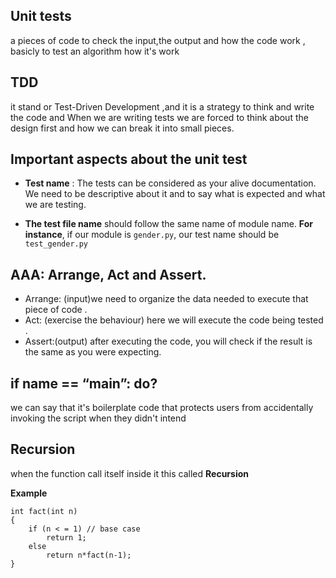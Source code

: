 ## Unit tests
a pieces of code to check the input,the output and how the code work , basicly to test an algorithm how it's work 

## TDD
it stand or Test-Driven Development ,and it is a strategy to think and write the code and  When we are writing tests we are forced to think about the design first and how we can break it into small pieces.

## Important aspects about the unit test
 +  **Test name** : The tests can be considered as your alive documentation. We need to be descriptive about it and to say what is expected and what we are testing.

 + **The test file name**  should follow the same name of module name. __For instance__, if our module is `gender.py`, our test name should be `test_gender.py`

 ## AAA: Arrange, Act and Assert.
 + Arrange: (input)we need to organize the data needed to execute that piece of code .
+ Act: (exercise the behaviour) here we will execute the code being tested .
+ Assert:(output)  after executing the code, you will check if the result is the same as you were expecting.



 ## if __name__ == “__main__”: do?

we can say that it's boilerplate code that protects users from accidentally invoking the script when they didn't intend

## Recursion
when the function call itself inside it this called **Recursion**

**Example**
```
int fact(int n)
{
    if (n < = 1) // base case
        return 1;
    else    
        return n*fact(n-1);    
}
```